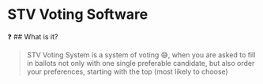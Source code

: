 # STV Voting Software

:question: ## What is it?
> STV Voting System is a system of voting :sweat_smile:, when you are asked to fill in ballots not only with one single preferable candidate, but also order your preferences, starting with the top (most likely to choose)
